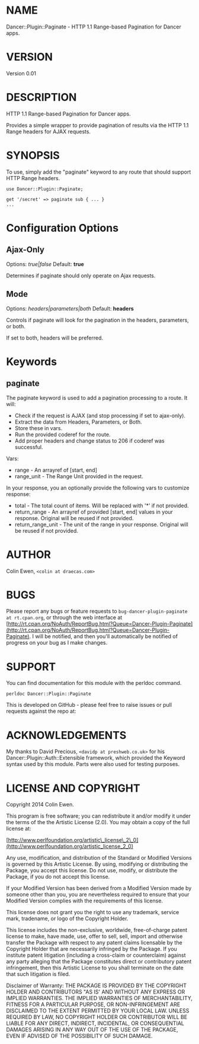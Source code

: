 # NAME

Dancer::Plugin::Paginate - HTTP 1.1 Range-based Pagination for Dancer apps.

# VERSION

Version 0.01

# DESCRIPTION

HTTP 1.1 Range-based Pagination for Dancer apps.

Provides a simple wrapper to provide pagination of results via the HTTP 1.1 Range headers for AJAX requests.

# SYNOPSIS

To use, simply add the "paginate" keyword to any route that should support HTTP Range headers.

    use Dancer::Plugin::Paginate;

    get '/secret' => paginate sub { ... }
    ...

# Configuration Options

## Ajax-Only

Options: _true|false_
Default: __true__

Determines if paginate should only operate on Ajax requests.

## Mode

Options: _headers|parameters|both_
Default: __headers__

Controls if paginate will look for the pagination in the headers, parameters, or both.

If set to both, headers will be preferred.

# Keywords

## paginate

The paginate keyword is used to add a pagination processing to a route. It will:

- Check if the request is AJAX (and stop processing if set to ajax-only).
- Extract the data from Headers, Parameters, or Both.
- Store these in vars.
- Run the provided coderef for the route.
- Add proper headers and change status to 206 if coderef was successful.

Vars:

- range - An arrayref of \[start, end\]
- range\_unit - The Range Unit provided in the request.

In your response, you an optionally provide the following vars to customize response:

- total - The total count of items. Will be replaced with '\*' if not provided.
- return\_range - An arrayref of provided \[start, end\] values in your response. Original will be reused if not provided.
- return\_range\_unit - The unit of the range in your response. Original will be reused if not provided.

# AUTHOR

Colin Ewen, `<colin at draecas.com>`

# BUGS

Please report any bugs or feature requests to `bug-dancer-plugin-paginate at rt.cpan.org`, or through
the web interface at [http://rt.cpan.org/NoAuth/ReportBug.html?Queue=Dancer-Plugin-Paginate](http://rt.cpan.org/NoAuth/ReportBug.html?Queue=Dancer-Plugin-Paginate).  I will be notified, and then you'll
automatically be notified of progress on your bug as I make changes.

# SUPPORT

You can find documentation for this module with the perldoc command.

    perldoc Dancer::Plugin::Paginate

This is developed on GitHub - please feel free to raise issues or pull requests
against the repo at:

# ACKNOWLEDGEMENTS

My thanks to David Precious, `<davidp at preshweb.co.uk>` for his
Dancer::Plugin::Auth::Extensible framework, which provided the Keyword
syntax used by this module. Parts were also used for testing purposes.

# LICENSE AND COPYRIGHT

Copyright 2014 Colin Ewen.

This program is free software; you can redistribute it and/or modify it
under the terms of the the Artistic License (2.0). You may obtain a
copy of the full license at:

[http://www.perlfoundation.org/artistic\_license\_2\_0](http://www.perlfoundation.org/artistic_license_2_0)

Any use, modification, and distribution of the Standard or Modified
Versions is governed by this Artistic License. By using, modifying or
distributing the Package, you accept this license. Do not use, modify,
or distribute the Package, if you do not accept this license.

If your Modified Version has been derived from a Modified Version made
by someone other than you, you are nevertheless required to ensure that
your Modified Version complies with the requirements of this license.

This license does not grant you the right to use any trademark, service
mark, tradename, or logo of the Copyright Holder.

This license includes the non-exclusive, worldwide, free-of-charge
patent license to make, have made, use, offer to sell, sell, import and
otherwise transfer the Package with respect to any patent claims
licensable by the Copyright Holder that are necessarily infringed by the
Package. If you institute patent litigation (including a cross-claim or
counterclaim) against any party alleging that the Package constitutes
direct or contributory patent infringement, then this Artistic License
to you shall terminate on the date that such litigation is filed.

Disclaimer of Warranty: THE PACKAGE IS PROVIDED BY THE COPYRIGHT HOLDER
AND CONTRIBUTORS "AS IS' AND WITHOUT ANY EXPRESS OR IMPLIED WARRANTIES.
THE IMPLIED WARRANTIES OF MERCHANTABILITY, FITNESS FOR A PARTICULAR
PURPOSE, OR NON-INFRINGEMENT ARE DISCLAIMED TO THE EXTENT PERMITTED BY
YOUR LOCAL LAW. UNLESS REQUIRED BY LAW, NO COPYRIGHT HOLDER OR
CONTRIBUTOR WILL BE LIABLE FOR ANY DIRECT, INDIRECT, INCIDENTAL, OR
CONSEQUENTIAL DAMAGES ARISING IN ANY WAY OUT OF THE USE OF THE PACKAGE,
EVEN IF ADVISED OF THE POSSIBILITY OF SUCH DAMAGE.
